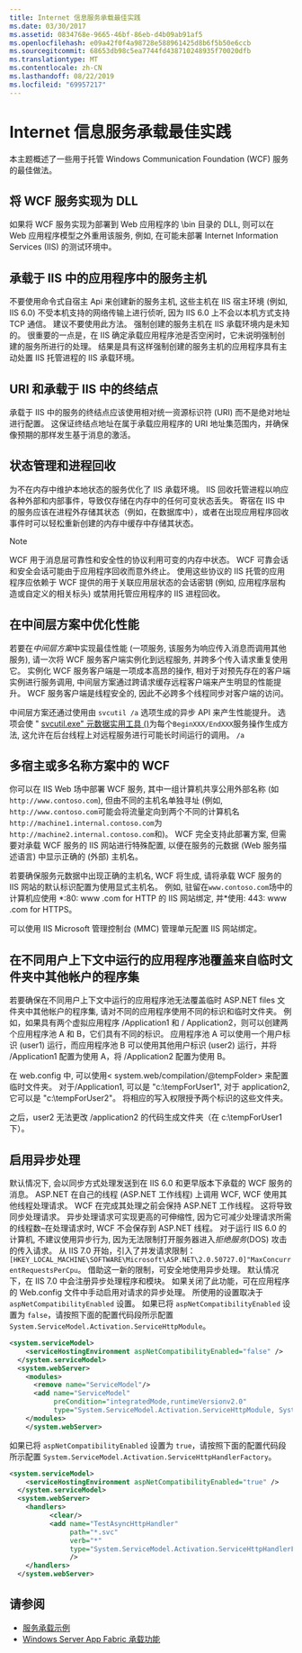 ```yaml
---
title: Internet 信息服务承载最佳实践
ms.date: 03/30/2017
ms.assetid: 0834768e-9665-46bf-86eb-d4b09ab91af5
ms.openlocfilehash: e09a42f0f4a98728e588961425d8b6f5b50e6ccb
ms.sourcegitcommit: 68653db98c5ea7744fd438710248935f70020dfb
ms.translationtype: MT
ms.contentlocale: zh-CN
ms.lasthandoff: 08/22/2019
ms.locfileid: "69957217"
---
```

# <a name="internet-information-services-hosting-best-practices"></a>Internet 信息服务承载最佳实践
本主题概述了一些用于托管 Windows Communication Foundation (WCF) 服务的最佳做法。  
  
## <a name="implementing-wcf-services-as-dlls"></a>将 WCF 服务实现为 DLL  
 如果将 WCF 服务实现为部署到 Web 应用程序的 \bin 目录的 DLL, 则可以在 Web 应用程序模型之外重用该服务, 例如, 在可能未部署 Internet Information Services (IIS) 的测试环境中。  
  
## <a name="service-hosts-in-iis-hosted-applications"></a>承载于 IIS 中的应用程序中的服务主机  
 不要使用命令式自宿主 Api 来创建新的服务主机, 这些主机在 IIS 宿主环境 (例如, IIS 6.0) 不受本机支持的网络传输上进行侦听, 因为 IIS 6.0 上不会以本机方式支持 TCP 通信。 建议不要使用此方法。 强制创建的服务主机在 IIS 承载环境内是未知的。 很重要的一点是，在 IIS 确定承载应用程序池是否空闲时，它未说明强制创建的服务所进行的处理。 结果是具有这样强制创建的服务主机的应用程序具有主动处置 IIS 托管进程的 IIS 承载环境。  
  
## <a name="uris-and-iis-hosted-endpoints"></a>URI 和承载于 IIS 中的终结点  
 承载于 IIS 中的服务的终结点应该使用相对统一资源标识符 (URI) 而不是绝对地址进行配置。 这保证终结点地址在属于承载应用程序的 URI 地址集范围内，并确保像预期的那样发生基于消息的激活。  
  
## <a name="state-management-and-process-recycling"></a>状态管理和进程回收  
 为不在内存中维护本地状态的服务优化了 IIS 承载环境。 IIS 回收托管进程以响应各种外部和内部事件，导致仅存储在内存中的任何可变状态丢失。 寄宿在 IIS 中的服务应该在进程外存储其状态（例如，在数据库中），或者在出现应用程序回收事件时可以轻松重新创建的内存中缓存中存储其状态。  
  
> [!NOTE]
> WCF 用于消息层可靠性和安全性的协议利用可变的内存中状态。 WCF 可靠会话和安全会话可能由于应用程序回收而意外终止。 使用这些协议的 IIS 托管的应用程序应依赖于 WCF 提供的用于关联应用层状态的会话密钥 (例如, 应用程序层构造或自定义的相关标头) 或禁用托管应用程序的 IIS 进程回收。  
  
## <a name="optimizing-performance-in-middle-tier-scenarios"></a>在中间层方案中优化性能  
 若要在*中间层方案*中实现最佳性能 (一项服务, 该服务为响应传入消息而调用其他服务), 请一次将 WCF 服务客户端实例化到远程服务, 并跨多个传入请求重复使用它。 实例化 WCF 服务客户端是一项成本高昂的操作, 相对于对预先存在的客户端实例进行服务调用, 中间层方案通过跨请求缓存远程客户端来产生明显的性能提升。 WCF 服务客户端是线程安全的, 因此不必跨多个线程同步对客户端的访问。  
  
 中间层方案还通过使用由 `svcutil /a` 选项生成的异步 API 来产生性能提升。 选项会使 " [svcutil.exe" 元数据实用工具 ()](../../../../docs/framework/wcf/servicemodel-metadata-utility-tool-svcutil-exe.md)为每个`BeginXXX/EndXXX`服务操作生成方法, 这允许在后台线程上对远程服务进行可能长时间运行的调用。 `/a`  
  
## <a name="wcf-in-multi-homed-or-multi-named-scenarios"></a>多宿主或多名称方案中的 WCF  
 你可以在 IIS Web 场中部署 WCF 服务, 其中一组计算机共享公用外部名称 (如`http://www.contoso.com`), 但由不同的主机名单独寻址 (例如, `http://www.contoso.com`可能会将流量定向到两个不同的计算机名`http://machine1.internal.contoso.com`为`http://machine2.internal.contoso.com`和)。 WCF 完全支持此部署方案, 但需要对承载 WCF 服务的 IIS 网站进行特殊配置, 以便在服务的元数据 (Web 服务描述语言) 中显示正确的 (外部) 主机名。  
  
 若要确保服务元数据中出现正确的主机名, WCF 将生成, 请将承载 WCF 服务的 IIS 网站的默认标识配置为使用显式主机名。 例如, 驻留在`www.contoso.com`场中的计算机应使用 *:80: www .com for HTTP 的 IIS 网站绑定, 并\*使用: 443: www .com for HTTPS。  
  
 可以使用 IIS Microsoft 管理控制台 (MMC) 管理单元配置 IIS 网站绑定。  
  
## <a name="application-pools-running-in-different-user-contexts-overwrite-assemblies-from-other-accounts-in-the-temporary-folder"></a>在不同用户上下文中运行的应用程序池覆盖来自临时文件夹中其他帐户的程序集  
 若要确保在不同用户上下文中运行的应用程序池无法覆盖临时 ASP.NET files 文件夹中其他帐户的程序集, 请对不同的应用程序使用不同的标识和临时文件夹。 例如，如果具有两个虚拟应用程序 /Application1 和 / Application2，则可以创建两个应用程序池 A 和 B，它们具有不同的标识。 应用程序池 A 可以使用一个用户标识 (user1) 运行，而应用程序池 B 可以使用其他用户标识 (user2) 运行，并将 /Application1 配置为使用 A，将 /Application2 配置为使用 B。  
  
 在 web.config 中, 可以使用\< system.web/compilation/@tempFolder> 来配置临时文件夹。 对于/Application1, 可以是 "c:\tempForUser1", 对于 application2, 它可以是 "c:\tempForUser2"。 将相应的写入权限授予两个标识的这些文件夹。  
  
 之后，user2 无法更改 /application2 的代码生成文件夹（在 c:\tempForUser1 下）。  
  
## <a name="enabling-asynchronous-processing"></a>启用异步处理  
 默认情况下, 会以同步方式处理发送到在 IIS 6.0 和更早版本下承载的 WCF 服务的消息。 ASP.NET 在自己的线程 (ASP.NET 工作线程) 上调用 WCF, WCF 使用其他线程处理请求。 WCF 在完成其处理之前会保持 ASP.NET 工作线程。 这将导致同步处理请求。 异步处理请求可实现更高的可伸缩性, 因为它可减少处理请求所需的线程数–在处理请求时, WCF 不会保存到 ASP.NET 线程。 对于运行 IIS 6.0 的计算机, 不建议使用异步行为, 因为无法限制打开服务器进入*拒绝服务*(DOS) 攻击的传入请求。 从 IIS 7.0 开始，引入了并发请求限制：`[HKEY_LOCAL_MACHINE\SOFTWARE\Microsoft\ASP.NET\2.0.50727.0]"MaxConcurrentRequestsPerCpu`。 借助这一新的限制，可安全地使用异步处理。  默认情况下，在 IIS 7.0 中会注册异步处理程序和模块。 如果关闭了此功能，可在应用程序的 Web.config 文件中手动启用对请求的异步处理。 所使用的设置取决于 `aspNetCompatibilityEnabled` 设置。 如果已将 `aspNetCompatibilityEnabled` 设置为 `false`，请按照下面的配置代码段所示配置 `System.ServiceModel.Activation.ServiceHttpModule`。  
  
```xml  
<system.serviceModel>  
    <serviceHostingEnvironment aspNetCompatibilityEnabled="false" />      
  </system.serviceModel>  
  <system.webServer>  
    <modules>  
      <remove name="ServiceModel"/>  
      <add name="ServiceModel"   
           preCondition="integratedMode,runtimeVersionv2.0"   
           type="System.ServiceModel.Activation.ServiceHttpModule, System.ServiceModel,Version=3.0.0.0, Culture=neutral, PublicKeyToken=b77a5c561934e089"/>  
    </modules>  
    </system.webServer>  
```  
  
 如果已将 `aspNetCompatibilityEnabled` 设置为 `true`，请按照下面的配置代码段所示配置 `System.ServiceModel.Activation.ServiceHttpHandlerFactory`。  
  
```xml  
<system.serviceModel>  
    <serviceHostingEnvironment aspNetCompatibilityEnabled="true" />      
  </system.serviceModel>  
  <system.webServer>  
    <handlers>  
          <clear/>  
          <add name="TestAsyncHttpHandler"   
               path="*.svc"   
               verb="*"   
               type="System.ServiceModel.Activation.ServiceHttpHandlerFactory, System.ServiceModel, Version=3.0.0.0, Culture=neutral, PublicKeyToken=b77a5c561934e089"           
               />  
    </handlers>      
  </system.webServer>  
```  
  
## <a name="see-also"></a>请参阅

- [服务承载示例](../samples/hosting.md)
- [Windows Server App Fabric 承载功能](https://go.microsoft.com/fwlink/?LinkId=201276)
